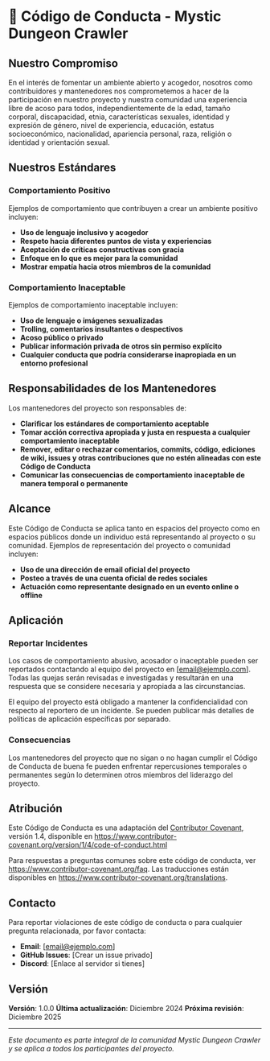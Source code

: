 # 📜 Código de Conducta - Mystic Dungeon Crawler

## Nuestro Compromiso

En el interés de fomentar un ambiente abierto y acogedor, nosotros como contribuidores y mantenedores nos comprometemos a hacer de la participación en nuestro proyecto y nuestra comunidad una experiencia libre de acoso para todos, independientemente de la edad, tamaño corporal, discapacidad, etnia, características sexuales, identidad y expresión de género, nivel de experiencia, educación, estatus socioeconómico, nacionalidad, apariencia personal, raza, religión o identidad y orientación sexual.

## Nuestros Estándares

### Comportamiento Positivo

Ejemplos de comportamiento que contribuyen a crear un ambiente positivo incluyen:

- **Uso de lenguaje inclusivo y acogedor**
- **Respeto hacia diferentes puntos de vista y experiencias**
- **Aceptación de críticas constructivas con gracia**
- **Enfoque en lo que es mejor para la comunidad**
- **Mostrar empatía hacia otros miembros de la comunidad**

### Comportamiento Inaceptable

Ejemplos de comportamiento inaceptable incluyen:

- **Uso de lenguaje o imágenes sexualizadas**
- **Trolling, comentarios insultantes o despectivos**
- **Acoso público o privado**
- **Publicar información privada de otros sin permiso explícito**
- **Cualquier conducta que podría considerarse inapropiada en un entorno profesional**

## Responsabilidades de los Mantenedores

Los mantenedores del proyecto son responsables de:

- **Clarificar los estándares de comportamiento aceptable**
- **Tomar acción correctiva apropiada y justa en respuesta a cualquier comportamiento inaceptable**
- **Remover, editar o rechazar comentarios, commits, código, ediciones de wiki, issues y otras contribuciones que no estén alineadas con este Código de Conducta**
- **Comunicar las consecuencias de comportamiento inaceptable de manera temporal o permanente**

## Alcance

Este Código de Conducta se aplica tanto en espacios del proyecto como en espacios públicos donde un individuo está representando al proyecto o su comunidad. Ejemplos de representación del proyecto o comunidad incluyen:

- **Uso de una dirección de email oficial del proyecto**
- **Posteo a través de una cuenta oficial de redes sociales**
- **Actuación como representante designado en un evento online o offline**

## Aplicación

### Reportar Incidentes

Los casos de comportamiento abusivo, acosador o inaceptable pueden ser reportados contactando al equipo del proyecto en [email@ejemplo.com]. Todas las quejas serán revisadas e investigadas y resultarán en una respuesta que se considere necesaria y apropiada a las circunstancias.

El equipo del proyecto está obligado a mantener la confidencialidad con respecto al reportero de un incidente. Se pueden publicar más detalles de políticas de aplicación específicas por separado.

### Consecuencias

Los mantenedores del proyecto que no sigan o no hagan cumplir el Código de Conducta de buena fe pueden enfrentar repercusiones temporales o permanentes según lo determinen otros miembros del liderazgo del proyecto.

## Atribución

Este Código de Conducta es una adaptación del [Contributor Covenant][homepage], versión 1.4, disponible en https://www.contributor-covenant.org/version/1/4/code-of-conduct.html

[homepage]: https://www.contributor-covenant.org

Para respuestas a preguntas comunes sobre este código de conducta, ver https://www.contributor-covenant.org/faq. Las traducciones están disponibles en https://www.contributor-covenant.org/translations.

## Contacto

Para reportar violaciones de este código de conducta o para cualquier pregunta relacionada, por favor contacta:

- **Email**: [email@ejemplo.com]
- **GitHub Issues**: [Crear un issue privado]
- **Discord**: [Enlace al servidor si tienes]

## Versión

**Versión**: 1.0.0
**Última actualización**: Diciembre 2024
**Próxima revisión**: Diciembre 2025

---

*Este documento es parte integral de la comunidad Mystic Dungeon Crawler y se aplica a todos los participantes del proyecto.*
